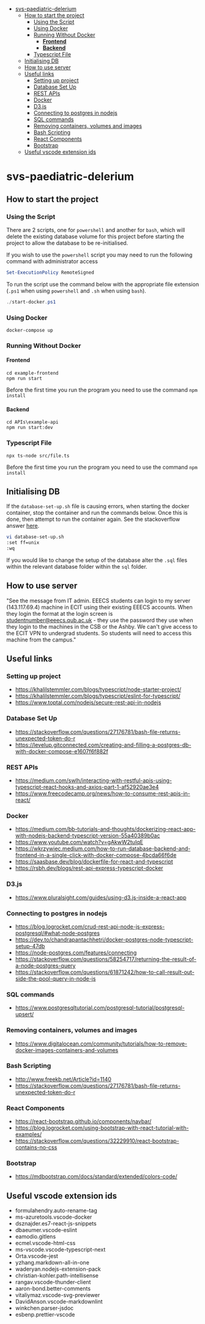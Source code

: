 - [svs-paediatric-delerium](#svs-paediatric-delerium)
  - [How to start the project](#how-to-start-the-project)
    - [Using the Script](#using-the-script)
    - [Using Docker](#using-docker)
    - [Running Without Docker](#running-without-docker)
      - [**Frontend**](#frontend)
      - [**Backend**](#backend)
    - [Typescript File](#typescript-file)
  - [Initialising DB](#initialising-db)
  - [How to use server](#how-to-use-server)
  - [Useful links](#useful-links)
    - [Setting up project](#setting-up-project)
    - [Database Set Up](#database-set-up)
    - [REST APIs](#rest-apis)
    - [Docker](#docker)
    - [D3.js](#d3js)
    - [Connecting to postgres in nodejs](#connecting-to-postgres-in-nodejs)
    - [SQL commands](#sql-commands)
    - [Removing containers, volumes and images](#removing-containers-volumes-and-images)
    - [Bash Scripting](#bash-scripting)
    - [React Components](#react-components)
    - [Bootstrap](#bootstrap)
  - [Useful vscode extension ids](#useful-vscode-extension-ids)

# svs-paediatric-delerium

## How to start the project

### Using the Script

There are 2 scripts, one for ```powershell``` and another for ```bash```, which will delete the existing database volume for this project before starting the project to allow the database to be re-initialised.

If you wish to use the ```powershell``` script you may need to run the following command with administrator access

```powershell
Set-ExecutionPolicy RemoteSigned
```

To run the script use the command below with the appropriate file extension (```.ps1``` when using ```powershell``` and ```.sh``` when using ```bash```).

```powershell
./start-docker.ps1
```

### Using Docker

```console
docker-compose up
```

### Running Without Docker

#### **Frontend**

```console
cd example-frontend
npm run start
```

Before the first time you run the program you need to use the command ```npm install```

#### **Backend**

```console
cd APIs\example-api
npm run start:dev
```

### Typescript File

```console
npx ts-node src/file.ts
```

Before the first time you run the program you need to use the command ```npm install```

## Initialising DB

If the ```database-set-up.sh``` file is causing errors, when starting the docker container, stop the container and run the commands below. Once this is done, then attempt to run the container again. See the stackoverflow answer [here](https://stackoverflow.com/questions/27176781/bash-file-returns-unexpected-token-do-r).

```bash
vi database-set-up.sh
:set ff=unix
:wq
```

If you would like to change the setup of the database alter the ```.sql``` files within the relevant database folder within the ```sql``` folder.

## How to use server

"See the message from IT admin. EEECS students can login to my server (143.117.69.4) machine in ECIT using their existing EEECS accounts. When they login the format at the login screen is studentnumber@eeecs.qub.ac.uk - they use the password they use when they login to the machines in the CSB or the Ashby.  We can't give access to the ECIT VPN to undergrad students. So students will need to access this machine from the campus."

## Useful links

### Setting up project

- <https://khalilstemmler.com/blogs/typescript/node-starter-project/>
- <https://khalilstemmler.com/blogs/typescript/eslint-for-typescript/>
- <https://www.toptal.com/nodejs/secure-rest-api-in-nodejs>

### Database Set Up

- <https://stackoverflow.com/questions/27176781/bash-file-returns-unexpected-token-do-r>
- <https://levelup.gitconnected.com/creating-and-filling-a-postgres-db-with-docker-compose-e1607f6f882f>

### REST APIs

- <https://medium.com/swlh/interacting-with-restful-apis-using-typescript-react-hooks-and-axios-part-1-af52920ae3e4>
- <https://www.freecodecamp.org/news/how-to-consume-rest-apis-in-react/>

### Docker

- <https://medium.com/bb-tutorials-and-thoughts/dockerizing-react-app-with-nodejs-backend-typescript-version-55a40389b0ac>
- <https://www.youtube.com/watch?v=gAkwW2tuIqE>
- <https://wkrzywiec.medium.com/how-to-run-database-backend-and-frontend-in-a-single-click-with-docker-compose-4bcda66f6de>
- <https://saasbase.dev/blog/dockerfile-for-react-and-typescript>
- <https://rsbh.dev/blogs/rest-api-express-typescript-docker>
  
### D3.js

- <https://www.pluralsight.com/guides/using-d3.js-inside-a-react-app>

### Connecting to postgres in nodejs

- <https://blog.logrocket.com/crud-rest-api-node-js-express-postgresql/#what-node-postgres>
- <https://dev.to/chandrapantachhetri/docker-postgres-node-typescript-setup-47db>
- <https://node-postgres.com/features/connecting>
- <https://stackoverflow.com/questions/58254717/returning-the-result-of-a-node-postgres-query>
- <https://stackoverflow.com/questions/61871242/how-to-call-result-out-side-the-pool-query-in-node-js>

### SQL commands

- <https://www.postgresqltutorial.com/postgresql-tutorial/postgresql-upsert/>

### Removing containers, volumes and images

- <https://www.digitalocean.com/community/tutorials/how-to-remove-docker-images-containers-and-volumes>

### Bash Scripting

- <http://www.freekb.net/Article?id=1140>
- <https://stackoverflow.com/questions/27176781/bash-file-returns-unexpected-token-do-r>

### React Components

- <https://react-bootstrap.github.io/components/navbar/>
- <https://blog.logrocket.com/using-bootstrap-with-react-tutorial-with-examples/>
- <https://stackoverflow.com/questions/32229910/react-bootstrap-contains-no-css>

### Bootstrap

- <https://mdbootstrap.com/docs/standard/extended/colors-code/>

## Useful vscode extension ids

- formulahendry.auto-rename-tag
- ms-azuretools.vscode-docker
- dsznajder.es7-react-js-snippets
- dbaeumer.vscode-eslint
- eamodio.gitlens
- ecmel.vscode-html-css
- ms-vscode.vscode-typescript-next
- Orta.vscode-jest
- yzhang.markdown-all-in-one
- waderyan.nodejs-extension-pack
- christian-kohler.path-intellisense
- rangav.vscode-thunder-client
- aaron-bond.better-comments
- vitaliymaz.vscode-svg-previewer
- DavidAnson.vscode-markdownlint
- winkchen.parser-jsdoc
- esbenp.prettier-vscode
